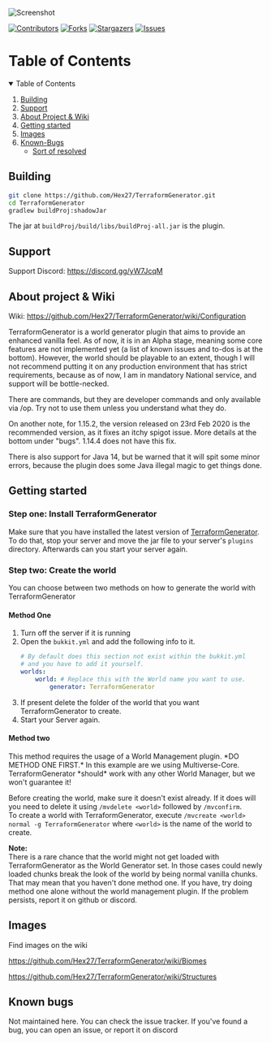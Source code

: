 ![Screenshot](https://imgur.com/R84KoN2.png)

[![Contributors][contributors-shield]][contributors-url]
[![Forks][forks-shield]][forks-url]
[![Stargazers][stars-shield]][stars-url]
[![Issues][issues-shield]][issues-url]


<!-- TABLE OF CONTENTS -->

# Table of Contents

<details open="open">
  <summary>Table of Contents</summary>
  <ol>
    <li><a href="#building">Building</a></li>
    <li><a href="#support">Support</a></li>
    <li><a href="#about">About Project & Wiki</a></li>
    <li><a href="#getting-started">Getting started</a></li>
    <li><a href="#images">Images</a></li>
    <li><a href="#known-bugs">Known-Bugs</a>
    <ul>
        <li><a href="#sort-of-resolved">Sort of resolved</a></li>
    </ul>
    </li>
  </ol>
</details>

<h2 name="building">Building</h2>

```bash
git clone https://github.com/Hex27/TerraformGenerator.git
cd TerraformGenerator
gradlew buildProj:shadowJar
```

The jar at `buildProj/build/libs/buildProj-all.jar` is the plugin.

<h2 name="support">Support</h2>

Support Discord: https://discord.gg/yW7JcqM

<h2 name="about">About project & Wiki</h2>

Wiki: https://github.com/Hex27/TerraformGenerator/wiki/Configuration

TerraformGenerator is a world generator plugin that aims to provide an enhanced vanilla feel. As of now, it is in an
Alpha stage, meaning some core features are not implemented yet (a list of known issues and to-dos is at the bottom).
However, the world should be playable to an extent, though I will not recommend putting it on any production environment
that has strict requirements, because as of now, I am in mandatory National service, and support will be bottle-necked.

There are commands, but they are developer commands and only available via /op. Try not to use them unless you
understand what they do.

On another note, for 1.15.2, the version released on 23rd Feb 2020 is the recommended version, as it fixes an itchy
spigot issue. More details at the bottom under "bugs". 1.14.4 does not have this fix.

There is also support for Java 14, but be warned that it will spit some minor errors, because the plugin does some Java
illegal magic to get things done.

<h2 name="getting-started">Getting started</h2>

<h3>Step one: Install TerraformGenerator</h3>

Make sure that you have installed the latest version of [TerraformGenerator][spigot-tfg].  
To do that, stop your server and move the jar file to your server's `plugins` directory. Afterwards can you start your
server again.

<h3>Step two: Create the world</h3>
You can choose between two methods on how to generate the world with TerraformGenerator

<h4>Method One</h4>

1. Turn off the server if it is running
2. Open the `bukkit.yml` and add the following info to it.
   ```yaml
   # By default does this section not exist within the bukkit.yml
   # and you have to add it yourself.
   worlds:
       world: # Replace this with the World name you want to use.
           generator: TerraformGenerator
   ```
3. If present delete the folder of the world that you want TerraformGenerator to create.
4. Start your Server again.

<h4>Method two</h4>
This method requires the usage of a World Management plugin. *DO METHOD ONE FIRST.*
In this example are we using Multiverse-Core. TerraformGenerator *should* work with any other World Manager, but we
won't guarantee it!

Before creating the world, make sure it doesn't exist already. If it does will you need to delete it
using `/mvdelete <world>` followed by `/mvconfirm`.  
To create a world with TerraformGenerator, execute `/mvcreate <world> normal -g TerraformGenerator` where `<world>` is
the name of the world to create.

**Note:**  
There is a rare chance that the world might not get loaded with TerraformGenerator as the World Generator set. In those
cases could newly loaded chunks break the look of the world by being normal vanilla chunks. That may mean that you
haven't done method one. If you have, try doing method one alone without the world management plugin. If the problem
persists, report it on github or discord.

<h2 name="images">Images</h2>
Find images on the wiki

https://github.com/Hex27/TerraformGenerator/wiki/Biomes

https://github.com/Hex27/TerraformGenerator/wiki/Structures

<h2 name="known-bugs">Known bugs</h2>
Not maintained here. You can check the issue tracker. If you've found a bug, you can open an issue, or report it on
discord

<!-- MARKDOWN LINKS -->

[contributors-shield]: https://img.shields.io/github/contributors/Hex27/terraformgenerator.svg?style=for-the-badge

[contributors-url]: https://github.com/Hex27/terraformgenerator/graphs/contributors

[forks-shield]: https://img.shields.io/github/forks/Hex27/terraformgenerator.svg?style=for-the-badge

[forks-url]: https://github.com/Hex27/terraformgenerator/network/members

[stars-shield]: https://img.shields.io/github/stars/Hex27/terraformgenerator.svg?style=for-the-badge

[stars-url]: https://github.com/Hex27/terraformgenerator/stargazers

[issues-shield]: https://img.shields.io/github/issues/Hex27/terraformgenerator.svg?style=for-the-badge

[issues-url]: https://github.com/Hex27/terraformgenerator/issues

[spigot-tfg]: https://www.spigotmc.org/resources/75132/
